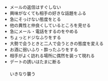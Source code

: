 - メールの返信はすぐしない
- 興味がなくても相手の好きな話題をふる
- 急にそっけない態度をとる
- 他の異性と仲良くしているところを見せる
- 急にメール・電話をするのをやめる
- ちょっとドジなふりをする
- 大勢で会うときと二人で会うときの態度を変える
- お酒に弱いふり・酔ったふりをする
- 相手がよく訪れる場所に偶然を装って現れる
- デートの誘いはたまに断る 
　　　　　　　　　　　　　　　　　　　　　　　　　　　　　　　　　　　
いきなり襲う

